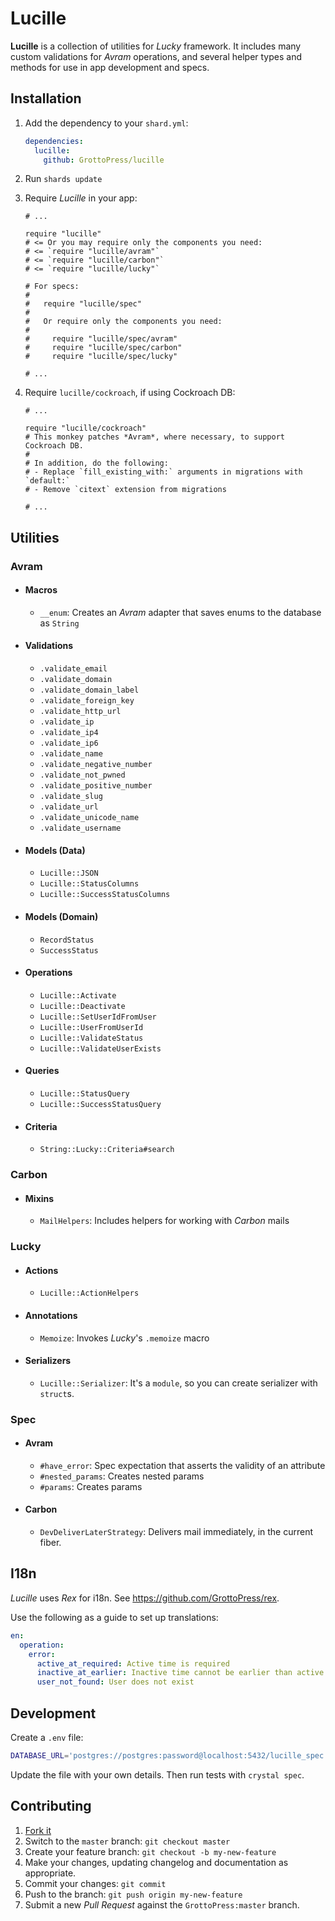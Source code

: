 # Lucille

**Lucille** is a collection of utilities for *Lucky* framework. It includes many custom validations for *Avram* operations, and several helper types and methods for use in app development and specs.

## Installation

1. Add the dependency to your `shard.yml`:

   ```yaml
   dependencies:
     lucille:
       github: GrottoPress/lucille
   ```

1. Run `shards update`

1. Require *Lucille* in your app:

   ```crystal
   # ...

   require "lucille"
   # <= Or you may require only the components you need:
   # <= `require "lucille/avram"`
   # <= `require "lucille/carbon"`
   # <= `require "lucille/lucky"`

   # For specs:
   #
   #   require "lucille/spec"
   #
   #   Or require only the components you need:
   #
   #     require "lucille/spec/avram"
   #     require "lucille/spec/carbon"
   #     require "lucille/spec/lucky"

   # ...
   ```

1. Require `lucille/cockroach`, if using Cockroach DB:

   ```crystal
   # ...

   require "lucille/cockroach"
   # This monkey patches *Avram*, where necessary, to support Cockroach DB.
   #
   # In addition, do the following:
   # - Replace `fill_existing_with:` arguments in migrations with `default:`
   # - Remove `citext` extension from migrations

   # ...
   ```

## Utilities

### Avram

- #### Macros

  - `__enum`: Creates an *Avram* adapter that saves enums to the database as `String`

- #### Validations

  - `.validate_email`
  - `.validate_domain`
  - `.validate_domain_label`
  - `.validate_foreign_key`
  - `.validate_http_url`
  - `.validate_ip`
  - `.validate_ip4`
  - `.validate_ip6`
  - `.validate_name`
  - `.validate_negative_number`
  - `.validate_not_pwned`
  - `.validate_positive_number`
  - `.validate_slug`
  - `.validate_url`
  - `.validate_unicode_name`
  - `.validate_username`

- #### Models (Data)

  - `Lucille::JSON`
  - `Lucille::StatusColumns`
  - `Lucille::SuccessStatusColumns`

- #### Models (Domain)

  - `RecordStatus`
  - `SuccessStatus`

- #### Operations

  - `Lucille::Activate`
  - `Lucille::Deactivate`
  - `Lucille::SetUserIdFromUser`
  - `Lucille::UserFromUserId`
  - `Lucille::ValidateStatus`
  - `Lucille::ValidateUserExists`

- #### Queries

  - `Lucille::StatusQuery`
  - `Lucille::SuccessStatusQuery`

- #### Criteria

  - `String::Lucky::Criteria#search`

### Carbon

- #### Mixins

  - `MailHelpers`: Includes helpers for working with *Carbon* mails

### Lucky

- #### Actions

  - `Lucille::ActionHelpers`

- #### Annotations

  - `Memoize`: Invokes *Lucky*'s `.memoize` macro

- #### Serializers

  - `Lucille::Serializer`: It's a `module`, so you can create serializer with `struct`s.

### Spec

- #### Avram

  - `#have_error`: Spec expectation that asserts the validity of an attribute
  - `#nested_params`: Creates nested params
  - `#params`: Creates params

- #### Carbon

  - `DevDeliverLaterStrategy`: Delivers mail immediately, in the current fiber.

## I18n

*Lucille* uses *Rex* for i18n. See <https://github.com/GrottoPress/rex>.

Use the following as a guide to set up translations:

```yaml
en:
  operation:
    error:
      active_at_required: Active time is required
      inactive_at_earlier: Inactive time cannot be earlier than active time
      user_not_found: User does not exist
```

## Development

Create a `.env` file:

```bash
DATABASE_URL='postgres://postgres:password@localhost:5432/lucille_spec'
```

Update the file with your own details. Then run tests with `crystal spec`.

## Contributing

1. [Fork it](https://github.com/GrottoPress/lucille/fork)
1. Switch to the `master` branch: `git checkout master`
1. Create your feature branch: `git checkout -b my-new-feature`
1. Make your changes, updating changelog and documentation as appropriate.
1. Commit your changes: `git commit`
1. Push to the branch: `git push origin my-new-feature`
1. Submit a new *Pull Request* against the `GrottoPress:master` branch.
